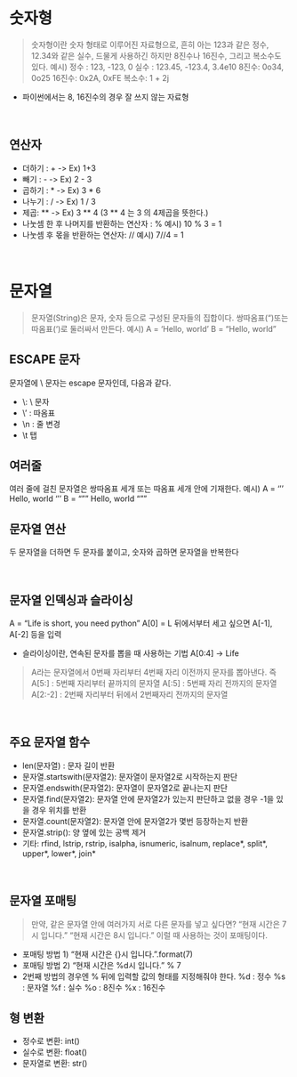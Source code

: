 # 숫자형
> 숫자형이란 숫자 형태로 이루어진 자료형으로, 흔히 아는 123과 같은 정수, 12.34와 같은 실수, 드물게 사용하긴 하지만 8진수나 16진수, 그리고 복소수도 있다.
예시)
정수 : 123, -123, 0
실수 : 123.45, -123.4, 3.4e10
8진수: 0o34, 0o25 
16진수: 0x2A, 0xFE
복소수: 1 + 2j

* 파이썬에서는 8, 16진수의 경우 잘 쓰지 않는 자료형

<br/> 

## 연산자
- 더하기 : + -> Ex) 1+3
- 빼기 : - -> Ex) 2 - 3
- 곱하기 : * -> Ex) 3 * 6
- 나누기 : / -> Ex) 1 / 3
- 제곱: ** -> Ex) 3 ** 4 (3 ** 4 는 3 의 4제곱을 뜻한다.)
- 나눗셈 한 후 나머지를 반환하는 연산자 : % 예시) 10 % 3 = 1 
- 나눗셈 후 몫을 반환하는 연산자: // 예시) 7//4 = 1

<br/>

# 문자열
> 문자열(String)은 문자, 숫자 등으로 구성된 문자들의 집합이다. 쌍따옴표(“)또는 따옴표(‘)로 둘러싸서 만든다. 예시) A = ‘Hello, world’ B = “Hello, world”

## ESCAPE 문자
문자열에 \ 문자는 escape 문자인데, 다음과 같다. 
- \\: \ 문자 
- \’ : 따옴표 
- \n : 줄 변경 
- \t 탭

## 여러줄
여러 줄에 걸친 문자열은 쌍따옴표 세개 또는 따옴표 세개 안에 기재한다. 
예시) A = ‘’’ Hello, world ‘’’ 
B = “”” Hello, world “””

## 문자열 연산
두 문자열을 더하면 두 문자를 붙이고, 숫자와 곱하면 문자열을 반복한다

<br/>

## 문자열 인덱싱과 슬라이싱
A = “Life is short, you need python” 
A[0] = L
뒤에서부터 세고 싶으면 A[-1], A[-2] 등을 입력

- 슬라이싱이란, 연속된 문자를 뽑을 때 사용하는 기법
A[0:4] ->  Life
> A라는 문자열에서 0번째 자리부터 4번째 자리 이전까지 문자를 뽑아낸다. 즉
A[5:] : 5번째 자리부터 끝까지의 문자열 
A[:5] : 5번째 자리 전까지의 문자열 
A[2:-2] : 2번째 자리부터 뒤에서 2번째자리 전까지의 문자열

<br/>

## 주요 문자열 함수
- len(문자열) : 문자 길이 반환
- 문자열.startswith(문자열2): 문자열이 문자열2로 시작하는지 판단
- 문자열.endswith(문자열2): 문자열이 문자열2로 끝나는지 판단
- 문자열.find(문자열2): 문자열 안에 문자열2가 있는지 판단하고 없을 경우 -1을 있을 경우 위치를 반환
- 문자열.count(문자열2): 문자열 안에 문자열2가 몇번 등장하는지 반환
- 문자열.strip(): 양 옆에 있는 공백 제거
- 기타: rfind, lstrip, rstrip, isalpha, isnumeric, isalnum, replace*, split*, upper*, lower*, join*

<br/>

## 문자열 포매팅
> 만약, 같은 문자열 안에 여러가지 서로 다른 문자를 넣고 싶다면?
> “현재 시간은 7시 입니다.”
> “현재 시간은 8시 입니다.”
> 이럴 때 사용하는 것이 포매팅이다.

- 포매팅 방법 1) 
	“현재 시간은 {}시 입니다.”.format(7)
- 포매팅 방법 2)
	“현재 시간은 %d시 입니다.” % 7
- 2번째 방법의 경우엔 % 뒤에 입력할 값의 형태를 지정해줘야 한다.
%d : 정수
%s : 문자열
%f : 실수
%o : 8진수
%x : 16진수

## 형 변환
- 정수로 변환: int()
- 실수로 변환: float()
- 문자열로 변환: str()

